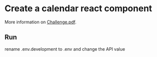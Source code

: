 # Create a calendar react component

More information on [Challenge.pdf](https://raw.githubusercontent.com/fabiohvp/entrevista-jobsity/main/docs/challenge.pdf).

## Run

rename .env.development to .env and change the API value
